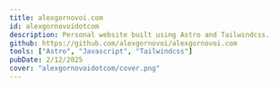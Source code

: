 ```yaml
---
title: alexgornovoi.com
id: alexgornovoidotcom
description: Personal website built using Astro and Tailwindcss. 
github: https://github.com/alexgornovoi/alexgornovoi.com
tools: ["Astro", "Javascript", "Tailwindcss"]
pubDate: 2/12/2025
cover: "alexgornovoidotcom/cover.png"
---
```


